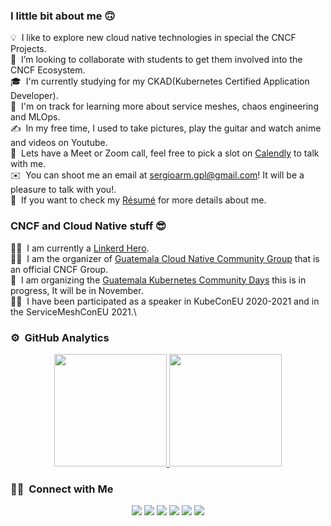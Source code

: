### I little bit about me 🙃

💡 &nbsp;I like to explore new cloud native technologies in special the CNCF Projects.\
👯 &nbsp;I’m looking to collaborate with students to get them involved into the CNCF Ecosystem.\
🎓 &nbsp;I'm currently studying for my CKAD(Kubernetes Certified Application Developer).\
🌱 &nbsp;I'm on track for learning more about service meshes, chaos engineering and MLOps.\
✍️ &nbsp;In my free time, I used to take pictures, play the guitar and watch anime and videos on Youtube.\
💬 &nbsp;Lets have a Meet or Zoom call, feel free to pick a slot on [Calendly](https://calendly.com/sergioarmgpl/meeting) to talk with me.\
✉️ &nbsp;You can shoot me an email at sergioarm.gpl@gmail.com! It will be a pleasure to talk with you!.\
📄 &nbsp;If you want to check my [Résumé](https://docs.google.com/document/d/1YmA5-RoV41ejfd-nqiqG8gAyJOm2KsP9E48FgxHqimo/edit?usp=sharing) for more details about me.

### CNCF and Cloud Native stuff 😎
🧞‍♂️ &nbsp;I am currently a [Linkerd Hero](https://linkerd.io/community/heroes).\
🧜‍♀️ &nbsp;I am the organizer of [Guatemala Cloud Native Community Group](https://community.cncf.io/cloud-nativegt/) that is an official CNCF Group.\
🧞 &nbsp;I am organizing the [Guatemala Kubernetes Community Days](https://github.com/cncf/kubernetes-community-days/issues/408) this is in progress, It will be in November.\
🧚‍♀️ &nbsp;I have been participated as a speaker in KubeConEU 2020-2021 and in the ServiceMeshConEU 2021.\

### ⚙️ &nbsp;GitHub Analytics

<p align="center">
<a href="https://github.com/sergioarmgpl">
  <img height="180em" src="https://github-readme-stats-eight-theta.vercel.app/api?username=sergioarmgpl&show_icons=true&theme=algolia&include_all_commits=true&count_private=true"/>
  <img height="180em" src="https://github-readme-stats-eight-theta.vercel.app/api/top-langs/?username=sergioarmgpl&layout=compact&langs_count=8&theme=algolia"/>
</a>
</p>

### 🤝🏻 &nbsp;Connect with Me

<p align="center">
<a href="https://sergiops.xyz"><img src="https://img.shields.io/badge/-sergiops.xyz-3423A6?style=flat&logo=Google-Chrome&logoColor=white"/></a>
<a href="https://linkedin.com/in/sergioarmgpl"><img src="https://img.shields.io/badge/-Sergio%20Méndez%20-0077B5?style=flat&logo=Linkedin&logoColor=white"/></a>
<a href="https://www.twitter.com/sergioarmgpl"><img src="https://img.shields.io/badge/-@sergioarmgpl-1769FF?style=flat&logo=Twitter&logoColor=white"/></a>
<a href="mailto:sergioarm.gpl@gmail.com"><img src="https://img.shields.io/badge/-sergioarm.gpl@gmail.com-D14836?style=flat&logo=Gmail&logoColor=white"/></a>
<a href="https://instagram.com/sergioarmgpl"><img src="https://img.shields.io/badge/-@sergioarmgpl_-E4405F?style=flat&logo=Instagram&logoColor=white"/></a>
<a href="https://facebook.com/sergioarmgpl"><img src="https://img.shields.io/badge/-@sergioarmgpl-1877F2?style=flat&logo=Facebook&logoColor=white"/></a>
</p>


<!--
**sergioarmgpl/sergioarmgpl** is a ✨ _special_ ✨ repository because its `README.md` (this file) appears on your GitHub profile.

Here are some ideas to get you started:

- 🔭 I’m currently working on ...
- 🌱 I’m currently learning ...
- 👯 I’m looking to collaborate on ...
- 🤔 I’m looking for help with ...
- 💬 Ask me about ...
- 📫 How to reach me: ...
- 😄 Pronouns: ...
- ⚡ Fun fact: ...
-->
